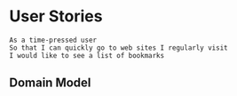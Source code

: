 # User Stories

```
As a time-pressed user
So that I can quickly go to web sites I regularly visit
I would like to see a list of bookmarks
```

 ## Domain Model